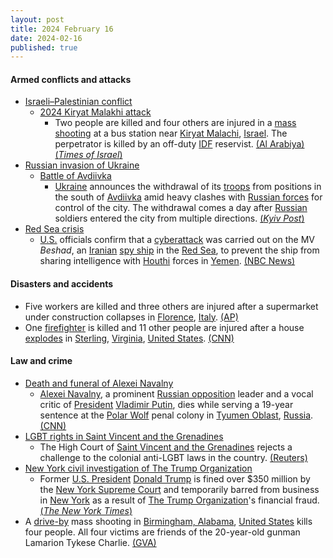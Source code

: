 ```yaml
---
layout: post
title: 2024 February 16
date: 2024-02-16
published: true
---
```



#### Armed conflicts and attacks

* [Israeli–Palestinian conflict](https://en.wikipedia.org/wiki/Israeli%E2%80%93Palestinian_conflict "Israeli–Palestinian conflict")
  * [2024 Kiryat Malakhi attack](https://en.wikipedia.org/wiki/2024_Kiryat_Malakhi_attack "2024 Kiryat Malakhi attack")
    * Two people are killed and four others are injured in a [mass shooting](https://en.wikipedia.org/wiki/Mass_shooting "Mass shooting") at a bus station near [Kiryat Malachi](https://en.wikipedia.org/wiki/Kiryat_Malachi "Kiryat Malachi"), [Israel](https://en.wikipedia.org/wiki/Israel "Israel"). The perpetrator is killed by an off-duty [IDF](https://en.wikipedia.org/wiki/Israel_Defense_Forces "Israel Defense Forces") reservist. [(Al Arabiya)](https://english.alarabiya.net/News/middle-east/2024/02/16/Three-people-seriously-wounded-in-suspected-shooting-in-Israel-medics-and-police-say) [(*Times of Israel*)](https://www.timesofisrael.com/two-killed-4-hurt-in-terror-attack-at-reem-junction-in-south-israel-gunman-killed/)
* [Russian invasion of Ukraine](https://en.wikipedia.org/wiki/Russian_invasion_of_Ukraine "Russian invasion of Ukraine")
  * [Battle of Avdiivka](https://en.wikipedia.org/wiki/Battle_of_Avdiivka_%282022%E2%80%932024%29 "Battle of Avdiivka (2022–2024)")
    * [Ukraine](https://en.wikipedia.org/wiki/Ukraine "Ukraine") announces the withdrawal of its [troops](https://en.wikipedia.org/wiki/Ukrainian_Ground_Forces "Ukrainian Ground Forces") from positions in the south of [Avdiivka](https://en.wikipedia.org/wiki/Avdiivka "Avdiivka") amid heavy clashes with [Russian forces](https://en.wikipedia.org/wiki/Russian_Ground_Forces "Russian Ground Forces") for control of the city. The withdrawal comes a day after [Russian](https://en.wikipedia.org/wiki/Russia "Russia") soldiers entered the city from multiple directions. [(*Kyiv Post*)](https://www.kyivpost.com/post/28161)
* [Red Sea crisis](https://en.wikipedia.org/wiki/Red_Sea_crisis "Red Sea crisis")
  * [U.S.](https://en.wikipedia.org/wiki/United_States "United States") officials confirm that a [cyberattack](https://en.wikipedia.org/wiki/Cyberattack "Cyberattack") was carried out on the MV *Beshad*, an [Iranian](https://en.wikipedia.org/wiki/Iran "Iran") [spy ship](https://en.wikipedia.org/wiki/Spy_ship "Spy ship") in the [Red Sea](https://en.wikipedia.org/wiki/Red_Sea "Red Sea"), to prevent the ship from sharing intelligence with [Houthi](https://en.wikipedia.org/wiki/Houthi_movement "Houthi movement") forces in [Yemen](https://en.wikipedia.org/wiki/Yemen "Yemen"). [(NBC News)](https://www.nbcnews.com/news/investigations/us-conducted-cyberattack-suspected-iranian-spy-ship-rcna138638)

#### Disasters and accidents

* Five workers are killed and three others are injured after a supermarket under construction collapses in [Florence](https://en.wikipedia.org/wiki/Florence "Florence"), [Italy](https://en.wikipedia.org/wiki/Italy "Italy"). [(AP)](https://apnews.com/article/italy-florence-supermarket-construction-site-workers-accident-3f305f164cd4104880afef08f95f6ef4)
* One [firefighter](https://en.wikipedia.org/wiki/Firefighter "Firefighter") is killed and 11 other people are injured after a house [explodes](https://en.wikipedia.org/wiki/Explosion "Explosion") in [Sterling](https://en.wikipedia.org/wiki/Sterling%2C_Virginia "Sterling, Virginia"), [Virginia](https://en.wikipedia.org/wiki/Virginia "Virginia"), [United States](https://en.wikipedia.org/wiki/United_States "United States"). [(CNN)](https://www.cnn.com/2024/02/16/us/sterling-virginia-house-explosion-firefighters/index.html)

#### Law and crime

* [Death and funeral of Alexei Navalny](https://en.wikipedia.org/wiki/Death_and_funeral_of_Alexei_Navalny "Death and funeral of Alexei Navalny")
  * [Alexei Navalny](https://en.wikipedia.org/wiki/Alexei_Navalny "Alexei Navalny"), a prominent [Russian opposition](https://en.wikipedia.org/wiki/Opposition_to_Vladimir_Putin_in_Russia "Opposition to Vladimir Putin in Russia") leader and a vocal critic of [President](https://en.wikipedia.org/wiki/President_of_Russia "President of Russia") [Vladimir Putin](https://en.wikipedia.org/wiki/Vladimir_Putin "Vladimir Putin"), dies while serving a 19-year sentence at the [Polar Wolf](https://en.wikipedia.org/wiki/FKU_IK-3%2C_Kharp "FKU IK-3, Kharp") penal colony in [Tyumen Oblast](https://en.wikipedia.org/wiki/Tyumen_Oblast "Tyumen Oblast"), [Russia](https://en.wikipedia.org/wiki/Russia "Russia"). [(CNN)](https://edition.cnn.com/2024/02/16/europe/alexey-navalny-dead-russia-prison-intl/index.html)
* [LGBT rights in Saint Vincent and the Grenadines](https://en.wikipedia.org/wiki/LGBT_rights_in_Saint_Vincent_and_the_Grenadines "LGBT rights in Saint Vincent and the Grenadines")
  * The High Court of [Saint Vincent and the Grenadines](https://en.wikipedia.org/wiki/Saint_Vincent_and_the_Grenadines "Saint Vincent and the Grenadines") rejects a challenge to the colonial anti-LGBT laws in the country. [(Reuters)](https://www.reuters.com/world/saint-vincent-court-rejects-challenge-colonial-era-anti-gay-laws-2024-02-17/)
* [New York civil investigation of The Trump Organization](https://en.wikipedia.org/wiki/New_York_civil_investigation_of_The_Trump_Organization "New York civil investigation of The Trump Organization")
  * Former [U.S. President](https://en.wikipedia.org/wiki/U.S._President "U.S. President") [Donald Trump](https://en.wikipedia.org/wiki/Donald_Trump "Donald Trump") is fined over $350 million by the [New York Supreme Court](https://en.wikipedia.org/wiki/New_York_Supreme_Court "New York Supreme Court") and temporarily barred from business in [New York](https://en.wikipedia.org/wiki/New_York_%28state%29 "New York (state)") as a result of [The Trump Organization](https://en.wikipedia.org/wiki/The_Trump_Organization "The Trump Organization")'s financial fraud. [(*The New York Times*)](https://www.nytimes.com/2024/02/16/nyregion/trump-civil-fraud-trial-ruling.html)
* A [drive-by](https://en.wikipedia.org/wiki/Drive-by "Drive-by") mass shooting in [Birmingham, Alabama](https://en.wikipedia.org/wiki/Birmingham%2C_Alabama "Birmingham, Alabama"), [United States](https://en.wikipedia.org/wiki/United_States "United States") kills four people. All four victims are friends of the 20-year-old gunman Lamarion Tykese Charlie. [(GVA)](https://www.gunviolencearchive.org/incident/2831391)
